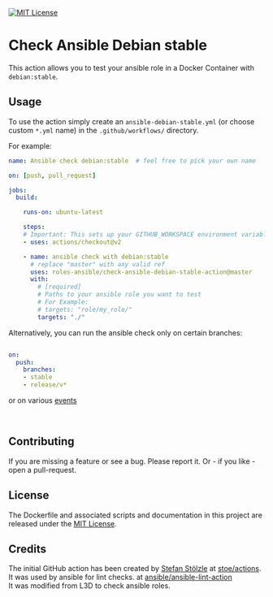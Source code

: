 [![MIT License](https://raw.githubusercontent.com/roles-ansible/check-ansible-debian-stable-action/master/.github/license.svg?sanitize=true)](https://github.com/roles-ansible/check-ansible-debian-stable-action/blob/master/LICENSE)

 Check Ansible Debian stable
=======================
This action allows you to test your ansible role in a Docker Container with ``debian:stable``.

## Usage
To use the action simply create an `ansible-debian-stable.yml` (or choose custom `*.yml` name) in the `.github/workflows/` directory.

For example:

```yaml
name: Ansible check debian:stable  # feel free to pick your own name

on: [push, pull_request]

jobs:
  build:

    runs-on: ubuntu-latest

    steps:
    # Important: This sets up your GITHUB_WORKSPACE environment variable
    - uses: actions/checkout@v2

    - name: ansible check with debian:stable
      # replace "master" with any valid ref
      uses: roles-ansible/check-ansible-debian-stable-action@master
      with:
        # [required]
        # Paths to your ansible role you want to test
        # For Example:
        # targets: "role/my_role/"
        targets: "./"

```

Alternatively, you can run the ansible check only on certain branches:

```yaml

on:
  push:
    branches:
    - stable
    - release/v*
```

or on various [events](https://help.github.com/en/articles/events-that-trigger-workflows)

<br>

 Contributing
-------------
If you are missing a feature or see a bug. Please report it. Or - if you like - open a pull-request.

 License
----------
The Dockerfile and associated scripts and documentation in this project are released under the [MIT License](LICENSE).

 Credits
--------------
The initial GitHub action has been created by [Stefan Stölzle](/stoe) at
[stoe/actions](https://github.com/stoe/actions).<br/>
It was used by ansible for lint checks. at [ansible/ansible-lint-action](https://github.com/ansible/ansible-lint-action.git)<br/>
It was modified from L3D to check ansible roles.
